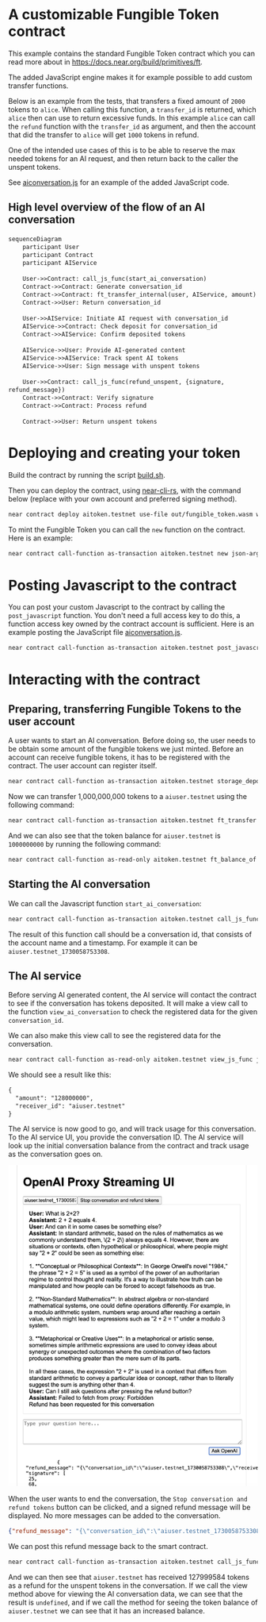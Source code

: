 # A customizable Fungible Token contract

This example contains the standard Fungible Token contract which you can read more about in https://docs.near.org/build/primitives/ft.

The added JavaScript engine makes it for example possible to add custom transfer functions.

Below is an example from the tests, that transfers a fixed amount of `2000` tokens to `alice`. When calling this function, a `transfer_id` is returned, which `alice` then can use to return excessive funds. In this example `alice` can call the `refund` function with the `transfer_id` as argument, and then the account that did the transfer to `alice` will get `1000` tokens in refund.

One of the intended use cases of this is to be able to reserve the max needed tokens for an AI request, and then return back to the caller the unspent tokens.

See [aiconversation.js](./e2e/aiconversation.js) for an example of the added JavaScript code.

## High level overview of the flow of an AI conversation

```mermaid
sequenceDiagram
    participant User
    participant Contract
    participant AIService

    User->>Contract: call_js_func(start_ai_conversation)
    Contract->>Contract: Generate conversation_id
    Contract->>Contract: ft_transfer_internal(user, AIService, amount)
    Contract->>User: Return conversation_id

    User->>AIService: Initiate AI request with conversation_id
    AIService->>Contract: Check deposit for conversation_id
    Contract->>AIService: Confirm deposited tokens

    AIService->>User: Provide AI-generated content
    AIService->>AIService: Track spent AI tokens
    AIService->>User: Sign message with unspent tokens

    User->>Contract: call_js_func(refund_unspent, {signature, refund_message})
    Contract->>Contract: Verify signature
    Contract->>Contract: Process refund

    Contract->>User: Return unspent tokens
```

# Deploying and creating your token

Build the contract by running the script [build.sh](./build.sh).

Then you can deploy the contract, using [near-cli-rs](https://github.com/near/near-cli-rs), with the command below (replace with your own account and preferred signing method).

```bash
near contract deploy aitoken.testnet use-file out/fungible_token.wasm without-init-call network-config testnet sign-with-keychain send
```

To mint the Fungible Token you can call the `new` function on the contract. Here is an example:

```bash
near contract call-function as-transaction aitoken.testnet new json-args '{"owner_id": "aitoken.testnet", "total_supply": "999999999999", "metadata": { "spec": "ft-1.0.0","name": "W-awesome AI token","symbol": "WASMAI","decimals": 6}}' prepaid-gas '100.0 Tgas' attached-deposit '0 NEAR' sign-as aitoken.testnet network-config testnet sign-with-keychain send
```

# Posting Javascript to the contract

You can post your custom Javascript to the contract by calling the `post_javascript` function. You don't need a full access key to do this, a function access key owned by the contract account is sufficient. Here is an example posting the JavaScript file [aiconversation.js](./e2e/aiconversation.js).

```bash
near contract call-function as-transaction aitoken.testnet post_javascript json-args "$(jq -Rs '{javascript: .}' < e2e/aiconversation.js)" prepaid-gas '100.0 Tgas' attached-deposit '0 NEAR' sign-as aitoken.testnet network-config testnet sign-with-keychain send
```

# Interacting with the contract

## Preparing, transferring Fungible Tokens to the user account

A user wants to start an AI conversation. Before doing so, the user needs to be obtain some amount of the fungible tokens we just minted. Before an account can receive fungible tokens, it has to be registered with the contract. The user account can register itself.

```bash
near contract call-function as-transaction aitoken.testnet storage_deposit json-args '{"account_id": "aiuser.testnet"}' prepaid-gas '100.0 Tgas' attached-deposit '0.01 near' sign-as aiuser.testnet network-config testnet sign-with-keychain send
```

Now we can transfer 1,000,000,000 tokens to a `aiuser.testnet` using the following command:

```bash
near contract call-function as-transaction aitoken.testnet ft_transfer json-args '{"receiver_id": "aiuser.testnet", "amount": "1000000000"}' prepaid-gas '100.0 Tgas' attached-deposit '1 yoctonear' sign-as aitoken.testnet network-config testnet sign-with-keychain send
```

And we can also see that the token balance for `aiuser.testnet` is `1000000000` by running the following command:

```bash
near contract call-function as-read-only aitoken.testnet ft_balance_of json-args '{"account_id": "aiuser.testnet"}' network-config testnet now
```

## Starting the AI conversation

We can call the Javascript function `start_ai_conversation`:

```bash
near contract call-function as-transaction aitoken.testnet call_js_func json-args '{"function_name": "start_ai_conversation"}' prepaid-gas '100.0 Tgas' attached-deposit '0 NEAR' sign-as aiuser.testnet network-config testnet sign-with-keychain send
```

The result of this function call should be a conversation id, that consists of the account name and a timestamp. For example it can be `aiuser.testnet_1730058753308`.

## The AI service

Before serving AI generated content, the AI service will contact the contract to see if the conversation has tokens deposited. It will make a view call to the function `view_ai_conversation` to check the registered data for the given `conversation_id`.

We can also make this view call to see the registered data for the conversation.

```bash
near contract call-function as-read-only aitoken.testnet view_js_func json-args '{"function_name": "view_ai_conversation", "conversation_id": "aiuser.testnet_1730058753308"}' network-config testnet now
```

We should see a result like this:

```
{
  "amount": "128000000",
  "receiver_id": "aiuser.testnet"
}
```

The AI service is now good to go, and will track usage for this conversation.
To the AI service UI, you provide the conversation ID. The AI service will look up the initial conversation balance from the contract and track usage as the conversation goes on.

![Screenshot of conversation UI](uiscreenshot.png)

When the user wants to end the conversation, the `Stop conversation and refund tokens` button can be clicked, and a signed refund message will be displayed. No more messages can be added to the conversation.


```json
{"refund_message": "{\"conversation_id\":\"aiuser.testnet_1730058753308\",\"receiver_id\":\"aiuser.testnet\",\"refund_amount\":\"127999584\"}","signature": [ 45, 73, 50, 99, 128, 29, 74, 56, 160, 85, 146, 64, 96, 15, 236, 191, 82, 234, 108, 224, 55, 161, 123, 122, 122, 102, 236, 33, 173, 193, 93, 177, 105, 95, 249, 58, 65, 107, 136, 169, 36, 254, 86, 184, 27, 224, 226, 164, 66, 40, 94, 123, 111, 196, 16, 126, 92, 190, 37, 210, 158, 132, 13, 10]}
```

We can post this refund message back to the smart contract.

```bash
near contract call-function as-transaction aitoken.testnet call_js_func json-args '{"function_name": "refund_unspent", "refund_message": "{\"conversation_id\":\"aiuser.testnet_1730058753308\",\"receiver_id\":\"aiuser.testnet\",\"refund_amount\":\"127999584\"}","signature": [ 45, 73, 50, 99, 128, 29, 74, 56, 160, 85, 146, 64, 96, 15, 236, 191, 82, 234, 108, 224, 55, 161, 123, 122, 122, 102, 236, 33, 173, 193, 93, 177, 105, 95, 249, 58, 65, 107, 136, 169, 36, 254, 86, 184, 27, 224, 226, 164, 66, 40, 94, 123, 111, 196, 16, 126, 92, 190, 37, 210, 158, 132, 13, 10]}' prepaid-gas '100.0 Tgas' attached-deposit '0 NEAR' sign-as aiuser.testnet network-config testnet sign-with-keychain send
```

And we can then see that `aiuser.testnet` has received 127999584 tokens as a refund for the unspent tokens in the conversation. If we call the view method above for viewing the AI conversation data, we can see that the result is `undefined`, and if we call the method for seeing the token balance of `aiuser.testnet` we can see that it has an increased balance.
